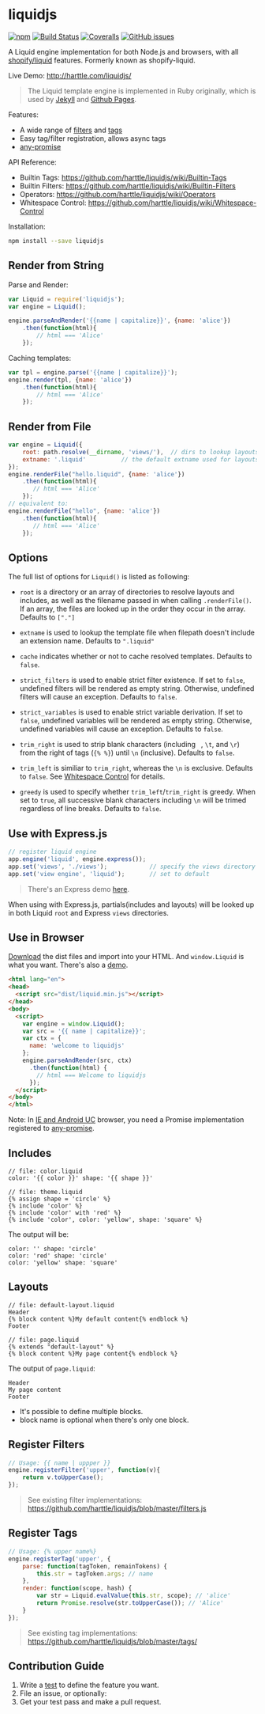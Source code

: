 # liquidjs

[![npm](https://img.shields.io/npm/v/liquidjs.svg)](https://www.npmjs.org/package/liquidjs)
[![Build Status](https://travis-ci.org/harttle/liquidjs.svg?branch=master)](https://travis-ci.org/harttle/liquidjs)
[![Coveralls](https://img.shields.io/coveralls/harttle/liquidjs.svg)](https://coveralls.io/github/harttle/liquidjs?branch=master)
[![GitHub issues](https://img.shields.io/github/issues-closed/harttle/liquidjs.svg)](https://github.com/harttle/liquidjs/issues)

A Liquid engine implementation for both Node.js and browsers, with all [shopify/liquid][shopify/liquid] features.
Formerly known as shopify-liquid. 

Live Demo: <http://harttle.com/liquidjs/>

> The Liquid template engine is implemented in Ruby originally, 
> which is used by [Jekyll][jekyll] and [Github Pages][gh].

Features:

* A wide range of [filters](https://github.com/harttle/liquidjs/wiki/Builtin-Filters) and [tags](https://github.com/harttle/liquidjs/wiki/Builtin-Tags)
* Easy tag/filter registration, allows async tags
* [any-promise][any-promise]

API Reference:

* Builtin Tags: <https://github.com/harttle/liquidjs/wiki/Builtin-Tags>
* Builtin Filters: <https://github.com/harttle/liquidjs/wiki/Builtin-Filters>
* Operators: <https://github.com/harttle/liquidjs/wiki/Operators>
* Whitespace Control: <https://github.com/harttle/liquidjs/wiki/Whitespace-Control>

Installation:

```bash
npm install --save liquidjs
```

## Render from String

Parse and Render:

```javascript
var Liquid = require('liquidjs');
var engine = Liquid();

engine.parseAndRender('{{name | capitalize}}', {name: 'alice'})
    .then(function(html){
        // html === 'Alice'
    });
```

Caching templates:

```javascript
var tpl = engine.parse('{{name | capitalize}}');
engine.render(tpl, {name: 'alice'})
    .then(function(html){   
        // html === 'Alice'
    });
```

## Render from File

```javascript
var engine = Liquid({
    root: path.resolve(__dirname, 'views/'),  // dirs to lookup layouts/includes
    extname: '.liquid'          // the default extname used for layouts/includes
});
engine.renderFile("hello.liquid", {name: 'alice'})
    .then(function(html){
       // html === 'Alice'
    });
// equivalent to: 
engine.renderFile("hello", {name: 'alice'})
    .then(function(html){
       // html === 'Alice'
    });
```

## Options

The full list of options for `Liquid()` is listed as following:

* `root` is a directory or an array of directories to resolve layouts and includes, as well as the filename passed in when calling `.renderFile()`.
If an array, the files are looked up in the order they occur in the array.
Defaults to `["."]`

* `extname` is used to lookup the template file when filepath doesn't include an extension name. Defaults to `".liquid"`

* `cache` indicates whether or not to cache resolved templates. Defaults to `false`.

* `strict_filters` is used to enable strict filter existence. If set to `false`, undefined filters will be rendered as empty string. Otherwise, undefined filters will cause an exception. Defaults to `false`.

* `strict_variables` is used to enable strict variable derivation. 
If set to `false`, undefined variables will be rendered as empty string.
Otherwise, undefined variables will cause an exception. Defaults to `false`.

* `trim_right` is used to strip blank characters (including ` `, `\t`, and `\r`) from the right of tags (`{% %}`) until `\n` (inclusive). Defaults to `false`.

* `trim_left` is similiar to `trim_right`, whereas the `\n` is exclusive. Defaults to `false`. See [Whitespace Control][whitespace control] for details.

* `greedy` is used to specify whether `trim_left`/`trim_right` is greedy. When set to `true`, all successive blank characters including `\n` will be trimed regardless of line breaks. Defaults to `false`.

## Use with Express.js

```javascript
// register liquid engine
app.engine('liquid', engine.express()); 
app.set('views', './views');            // specify the views directory
app.set('view engine', 'liquid');       // set to default
```

> There's an Express demo [here](demo/express/).

When using with Express.js, partials(includes and layouts) will be looked up in
both Liquid `root` and Express `views` directories.

## Use in Browser

[Download][releases] the dist files and import into your HTML.
And `window.Liquid` is what you want. There's also a [demo](demo/browser/).

```html
<html lang="en">
<head>
  <script src="dist/liquid.min.js"></script>
</head>
<body>
  <script>
    var engine = window.Liquid();
    var src = '{{ name | capitalize}}';
    var ctx = {
      name: 'welcome to liquidjs'
    };
    engine.parseAndRender(src, ctx)
      .then(function(html) {
        // html === Welcome to liquidjs
      });
  </script>
</body>
</html>
```

Note: In [IE and Android UC][caniuse-promises] browser, you need a Promise implementation
registered to [any-promise][any-promise].

## Includes

```
// file: color.liquid
color: '{{ color }}' shape: '{{ shape }}'

// file: theme.liquid
{% assign shape = 'circle' %}
{% include 'color' %}
{% include 'color' with 'red' %}
{% include 'color', color: 'yellow', shape: 'square' %}
```

The output will be:

```
color: '' shape: 'circle'
color: 'red' shape: 'circle'
color: 'yellow' shape: 'square'
```

## Layouts

```
// file: default-layout.liquid
Header
{% block content %}My default content{% endblock %}
Footer

// file: page.liquid
{% extends "default-layout" %}
{% block content %}My page content{% endblock %}
```

The output of `page.liquid`:

```
Header
My page content
Footer
```

* It's possible to define multiple blocks.
* block name is optional when there's only one block.

## Register Filters

```javascript
// Usage: {{ name | uppper }}
engine.registerFilter('upper', function(v){
    return v.toUpperCase();
});
```

> See existing filter implementations: <https://github.com/harttle/liquidjs/blob/master/filters.js>

## Register Tags

```javascript
// Usage: {% upper name%}
engine.registerTag('upper', {
    parse: function(tagToken, remainTokens) {
        this.str = tagToken.args; // name
    },
    render: function(scope, hash) {
        var str = Liquid.evalValue(this.str, scope); // 'alice'
        return Promise.resolve(str.toUpperCase()); // 'Alice'
    }
});
```

> See existing tag implementations: <https://github.com/harttle/liquidjs/blob/master/tags/>

## Contribution Guide

1. Write a [test][test] to define the feature you want.
2. File an issue, or optionally:
3. Get your test pass and make a pull request.

[nunjucks]: http://mozilla.github.io/nunjucks/
[liquid-node]: https://github.com/sirlantis/liquid-node
[shopify/liquid]: https://shopify.github.io/liquid/
[jekyll]: http://jekyllrb.com/
[gh]: https://pages.github.com/
[releases]: https://github.com/harttle/liquidjs/releases
[any-promise]: https://github.com/kevinbeaty/any-promise
[test]: https://github.com/harttle/liquidjs/tree/master/test
[caniuse-promises]: http://caniuse.com/#feat=promises
[whitespace control]: https://github.com/harttle/liquidjs/wiki/Whitespace-Control
